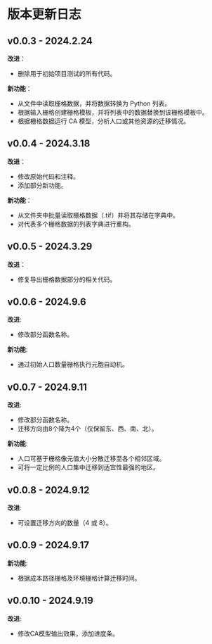 # 版本更新日志

## v0.0.3 - 2024.2.24

**改进**：

- 删除用于初始项目测试的所有代码。

**新功能**：

- 从文件中读取栅格数据，并将数据转换为 Python 列表。
- 根据输入栅格创建栅格模板，并将列表中的数据替换到该栅格模板中。
- 根据栅格数据运行 CA 模型，分析人口或其他资源的迁移情况。

## v0.0.4 - 2024.3.18

**改进**：

- 修改原始代码和注释。
- 添加部分新功能。

**新功能**：

- 从文件夹中批量读取栅格数据（.tif）并将其存储在字典中。
- 对代表多个栅格数据的列表字典进行重构。

## v0.0.5 - 2024.3.29

**改进**：

- 修复导出栅格数据部分的相关代码。

## v0.0.6 - 2024.9.6

**改进**:

- 修改部分函数名称。

**新功能**:

- 通过初始人口数量栅格执行元胞自动机。

## v0.0.7 - 2024.9.11

**改进**:

- 修改部分函数名称。
- 迁移方向由8个降为4个（仅保留东、西、南、北）。

**新功能**:

- 人口可基于栅格像元值大小分散迁移至各个相邻区域。
- 可将一定比例的人口集中迁移到适宜性最强的地区。

## v0.0.8 - 2024.9.12

**改进**:

- 可设置迁移方向的数量（4 或 8）。

## v0.0.9 - 2024.9.17

**新功能**:

- 根据成本路径栅格及环境栅格计算迁移时间。

## v0.0.10 - 2024.9.19

**改进**:

- 修改CA模型输出效果，添加进度条。
